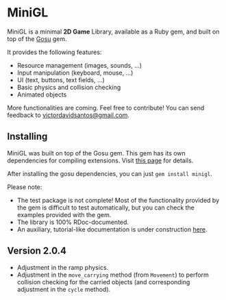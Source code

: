 # MiniGL

MiniGL is a minimal **2D Game** Library, available as a Ruby gem, and built on
top of the [Gosu](http://www.libgosu.org/) gem.

It provides the following features:

  * Resource management (images, sounds, ...)
  * Input manipulation (keyboard, mouse, ...)
  * UI (text, buttons, text fields, ...)
  * Basic physics and collision checking
  * Animated objects

More functionalities are coming. Feel free to contribute! You can send feedback
to victordavidsantos@gmail.com.

## Installing

MiniGL was built on top of the Gosu gem. This gem has its own dependencies for
compiling extensions. Visit
[this page](https://github.com/jlnr/gosu/wiki/Getting-Started-on-Linux) for
details.

After installing the gosu dependencies, you can just `gem install minigl`.

Please note:

  * The test package is not complete! Most of the functionality
provided by the gem is difficult to test automatically, but you can check the
examples provided with the gem.
  * The library is 100% RDoc-documented.
  * An auxiliary, tutorial-like documentation is under construction
[here](https://github.com/victords/minigl/wiki/How-To).

## Version 2.0.4

  * Adjustment in the ramp physics.
  * Adjustment in the `move_carrying` method (from `Movement`) to perform
collision checking for the carried objects (and corresponding adjustment in the
`cycle` method).
